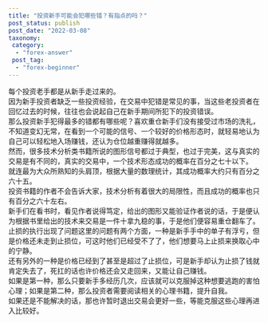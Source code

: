 ```yaml
---
title: "投资新手可能会犯哪些错？有指点的吗？"
post_status: publish
post_date: "2022-03-08"
taxonomy:
 category: 
  - "forex-answer"
 post_tag: 
  - "forex-beginner"
---
```


每个投资老手都是从新手走过来的。  
因为新手投资者缺乏一些投资经验，在交易中犯错是常见的事，当这些老投资者在回忆过去的时候，往往也会说起自己在新手期间所犯下的投资错误。  
那么投资新手犯得最多的错都有哪些呢？喜欢重仓新手们没有接受过市场的洗礼，不知道变幻无常，在看到一个可能的信号、一个较好的价格形态时，就轻易地认为自己可以轻松地入场赚钱，还认为仓位越重赚得就越多。  
然而，很多技术分析类书籍所说的图形信号都过于典型，也过于完美，这与真实的交易是有不同的，真实的交易中，一个技术形态成功的概率在百分之七十以下。  
就连最为大众所熟知的头肩顶，根据大量的数理统计，其成功概率大约只有百分之六十五。  
投资书籍的作者不会告诉大家，技术分析有着很大的局限性，而且成功的概率也只有百分之六十左右。  
新手们在看书时，看见作者说得笃定，给出的图形又能验证作者说的话，于是便认为根据书里给出的技术来交易是一件十拿九稳的事，于是他们便容易重仓翻车了。  
止损的执行出现了问题这里的问题有两个方面，一种是新手手中的单子有浮亏，但是价格还未走到止损位，可这时他们已经受不了了，他们想要马上止损来换取心中的宁静。  
还有另外的一种是价格已经到了甚至是超过了止损位，可是新手却认为止损了钱就肯定失去了，死扛的话也许价格还会又走回来，又能让自己赚钱。  
如果是第一种，那么只要新手多经历几次，应该就可以克服掉这种想要逃跑的害怕心理；如果是第二种，那么投资者需要阅读相关的心理书籍，提升自我。  
如果还是不能解决的话，那也许暂时退出交易会更好一些，等能克服这些心理再进入比较好。
